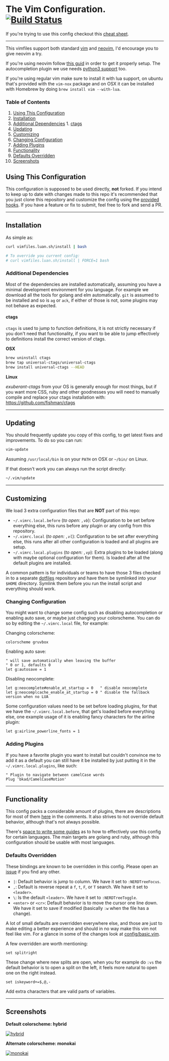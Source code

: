 # The Vim Configuration. [![Build Status](https://travis-ci.org/luan/vimfiles.svg?branch=master)](https://travis-ci.org/luan/vimfiles)

If you're trying to use this config checkout this [cheat
sheet](https://github.com/luan/vimfiles/wiki/Luan's-Vim-Cheat-Sheet).

---

This vimfiles support both standard [vim](http://www.vim.org/) and
[neovim](https://neovim.io/), I'd encourage you to give neovim a try.

If you're using neovim follow [this
guid](https://github.com/neovim/neovim/wiki/Installing-Neovim) in order to get
it properly setup. The autocompletion plugin we use needs [python3
support](https://neovim.io/doc/user/nvim_python.html) too.

If you're using regular vim make sure to install it with lua support, on ubuntu
that's provided with the `vim-nox` package and on OSX it can be installed with
Homebrew by doing `brew install vim --with-lua`.

### Table of Contents

1. [Using This Configuration](#using-this-configuration)
1. [Installation](#installation)
  1. [Additional Dependencies](#additional-dependencies)
    1. [ctags](#ctags)
1. [Updating](#updating)
1. [Customizing](#customizing)
  1. [Changing Configuration](#changing-configuration)
  1. [Adding Plugins](#adding-plugins)
1. [Functionality](#functionality)
  1. [Defaults Overridden](#defaults-overridden)
1. [Screenshots](#screenshots)

## Using This Configuration

This configuration is supposed to be used directly, **not** forked. If you intend
to keep up to date with changes made to this repo it's recommended that you
just clone this repository and customize the config using the [provided
hooks](#customizing). If you have a feature or fix to submit, feel free to fork
and send a PR.

---

## Installation

As simple as:
```bash
curl vimfiles.luan.sh/install | bash

# To override you current config:
# curl vimfiles.luan.sh/install | FORCE=1 bash
```

### Additional Dependencies

Most of the dependencies are installed automatically, assuming you have a
minimal development environment for you language. For example we download all
the tools for golang and elm automatically.  `git` is assumed to be installed
and so is `ag` or `ack`, if either of those is not, some plugins may not behave
as expected.

#### ctags

`ctags` is used to jump to function definitions, it is not strictly necessary if
you don't need that functionality, if you want to be able to jump effectively
to definitions install the correct version of ctags.

**OSX**

```bash
brew uninstall ctags
brew tap universal-ctags/universal-ctags
brew install universal-ctags --HEAD
```

**Linux**

*exuberant-ctags* from your OS is generally enough for most things, but if you
want more CSS, ruby and other goodnesses you will need to manually compile and
replace your ctags installation with: https://github.com/fishman/ctags


---

## Updating

You should frequently update you copy of this config, to get latest fixes and
improvements. To do so you can run:
```bash
vim-update
```

Assuming `/usr/local/bin` is on your `PATH` on OSX or `~/bin/` on Linux.

If that doesn't work you can always run the script directly:
```bash
~/.vim/update
```

---

## Customizing

We load 3 extra configuration files that are **NOT** part of this repo:

* `~/.vimrc.local.before` (*to open: `,vb`*): Configuration to be set before everything else, this
  runs before any plugin or any config from this repository.
* `~/.vimrc.local` (*to open: `,vl`*): Configuration to be set after everything else, this runs
  after all other configuration is loaded and all plugins are setup.
* `~/.vimrc.local.plugins` (*to open: `,vp`*): Extra plugins to be loaded (along with maybe
  optional configuration for them). Is loaded after all the default plugins are
  installed.

A common pattern is for individuals or teams to have those 3 files checked in
to a separate [dotfiles](https://github.com/luan/dotfiles) repository and have
them be symlinked into your `$HOME` directory. Symlink them before you run the
install script and everything should work.

### Changing Configuration

You might want to change some config such as disabling autocompletion or
enabling auto save, or maybe just changing your colorscheme.  You can do so by
editing the `~/.vimrc.local` file, for example:

Changing colorscheme:
```vim
colorscheme gruvbox
```

Enabling auto save:
```vim
" will save automatically when leaving the buffer
" 0 or 1, defaults 0
let g:autosave = 1
```

Disabling neocomplete:
```vim
let g:neocomplete#enable_at_startup = 0   " disable neocomplete
let g:neocomplcache_enable_at_startup = 0 " disable the fallback version when no LUA
```

Some configuration values need to be set before loading plugins, for that we
have the `~/.vimrc.local.before`, that get's loaded before everything else, one
example usage of it is enabling fancy characters for the airline plugin:
```vim
let g:airline_powerline_fonts = 1
```

### Adding Plugins

If you have a favorite plugin you want to install but couldn't convince me to
add it as a default you can still have it be installed by just putting it in
the `~/.vimrc.local.plugins`, like such:
```vim
" Plugin to navigate between camelCase words
Plug 'bkad/CamelCaseMotion'
```

---

## Functionality

This config packs a considerable amount of plugins, there are descriptions for
most of them [here](Plug.vim) in the comments. It also strives to not override
default behavior, although that's not always possible.

There's [space to write some
guides](https://github.com/luan/vimfiles/issues/56) as to how to effectively
use this config for certain languages. The main targets are golang and ruby,
although this configuration should be usable with most languages.

### Defaults Overridden

These bindings are known to be overridden in this config. Please open an
[issue](https://github.com/luan/vimfiles/issues/new) if you find any other.
* `|`: Default behavior is jump to column. We have it set to `:NERDTreeFocus`.
* `,`: Default is reverse repeat a `f`, `t`, `F`, or `T` search. We have it set to `<leader>`.
* `\`: Is the default `<leader>`. We have it set to `:NERDTreeToggle`.
* `<enter>` or `<cr>`: Default behavior is to move the cursor one line down. We
  have it set to save if modified (basically `:w` when the file has a change).

A lot of small defaults are overridden everywhere else, and those are just to
make editing a better experience and should in no way make this vim not feel
like vim. For a glance in some of the changes look at
[config/basic.vim](config/basic.vim).

A few overridden are worth mentioning:

```vim
set splitright
```
These change where new splits are open, when you for example do `:vs` the
default behavior is to open a split on the left, it feels more natural to open
one on the right instead.

```vim
set iskeyword+=$,@,-
```
Add extra characters that are valid parts of variables.

---

## Screenshots

**Default colorscheme: hybrid**

[![hybrid](https://github.com/luan/vimfiles/raw/master/screenshots/hybrid.png)](https://github.com/luan/vimfiles/raw/master/screenshots/hybrid.png)

**Alternate colorscheme: monokai**

[![monokai](https://github.com/luan/vimfiles/raw/master/screenshots/monokai.png)](https://github.com/luan/vimfiles/raw/master/screenshots/monokai.png)

